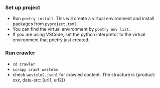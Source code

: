 ### Set up project
- Run `poetry install`. This will create a virtual environment and install packages from `pyproject.toml`.
- You can find the virtual environment by `poetry env list`.
- If you are using VSCode, set the python interpretor to the virtual environment that poetry just created.

### Run crawler
- `cd crawler`
- `scrapy crawl westelm`
- check `westelm2.jsonl` for crawled content. The structure is {product: xxx, data-src: [url1, url2]}
